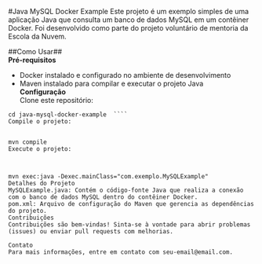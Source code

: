 #Java MySQL Docker Example
Este projeto é um exemplo simples de uma aplicação Java que consulta um banco de dados MySQL em um contêiner Docker. Foi desenvolvido como parte do projeto voluntário de mentoria da Escola da Nuvem.

##Como Usar##  
**Pré-requisitos**  
- Docker instalado e configurado no ambiente de desenvolvimento  
- Maven instalado para compilar e executar o projeto Java  
**Configuração**  
Clone este repositório:  


````git clone https://github.com/seu-usuario/java-mysql-docker-example.git  
cd java-mysql-docker-example  ````
Compile o projeto:  


mvn compile
Execute o projeto:



mvn exec:java -Dexec.mainClass="com.exemplo.MySQLExample"
Detalhes do Projeto
MySQLExample.java: Contém o código-fonte Java que realiza a conexão com o banco de dados MySQL dentro do contêiner Docker.
pom.xml: Arquivo de configuração do Maven que gerencia as dependências do projeto.
Contribuições
Contribuições são bem-vindas! Sinta-se à vontade para abrir problemas (issues) ou enviar pull requests com melhorias.

Contato
Para mais informações, entre em contato com seu-email@email.com.
